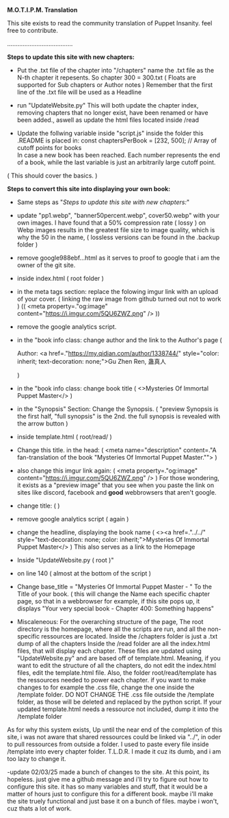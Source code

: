 ﻿**M.O.T.I.P.M. Translation**

This site exists to read the community translation of Puppet Insanity.
feel free to contribute.


......................................

**Steps to update this site with new chapters:**

- Put the .txt file of the chapter into "/chapters"
name the .txt file as the N-th chapter it repesents. So chapter 300 = 300.txt  ( Floats are supported for Sub chapters or Author notes )
Remember that the first line of the .txt file will be used as a Headline

- run "UpdateWebsite.py"
This will both update the chapter index, removing chapters that no longer exist, have been renamed or have been added., aswell as update the html files located inside /read

- Update the follwing variable inside "script.js" inside the folder this .README is placed in:  const chaptersPerBook = [232, 500]; // Array of cutoff points for books   
In case a new book has been reached. Each number represents the end of a book, while the last variable is just an arbitrarily large cutoff point.

( This should cover the basics. )




**Steps to convert this site into displaying your own book:**

- Same steps as "*Steps to update this site with new chapters:*"

- update "pp1.webp", "banner50percent.webp", cover50.webp" with your own images.
I have found that a 50% compression rate ( lossy ) on Webp images results in the greatest file size to image quality, which is why the 50 in the name, ( lossless versions can be found in the .backup folder )

- remove google988ebf...html as it serves to proof to google that i am the owner of the git site.

- inside index.html ( root folder ) 
- in the meta tags section: replace the folowing imgur link with an upload of your cover. ( linking the raw image from github turned out not to work ) ((  <meta property=."og:image" content="https://i.imgur.com/5QU6ZWZ.png" /> ))
- remove the google analytics script.
- in the "book info class:  change author and the link to the Author's page ( <p>Author: <a href=."https://my.qidian.com/author/1338744/" style="color: inherit; text-decoration: none;">Gu Zhen Ren, 蛊真人</a></p> )
- in the "book info class:  change book title (  <>Mysteries Of Immortal Puppet Master</> )
- in the "Synopsis" Section: Change the Synopsis. ( "preview Synopsis is the first half, "full synopsis" is the 2nd. the full synopsis is revealed with the arrow button )

- inside template.html ( root/read/ )
- Change this title. in the head:  ( <meta name="description" content=."A fan-translation of the book &quot;Mysteries Of Immortal Puppet Master.&quot;"> )
- also change this imgur link again: ( <meta property=."og:image" content="https://i.imgur.com/5QU6ZWZ.png" /> )
For those wondering, it exists as a "preview image" that you see when you paste the link on sites like discord, facebook and **good** webbrowsers that aren't google.
- change title: ( <title>Mysteries Of Immortal Puppet Master</title> )
- remove google analytics script ( again )
- change the headline, displaying the book name (  <><a href=."../../" style="text-decoration: none; color: inherit;">Mysteries Of Immortal Puppet Master</a></> )
This also serves as a link to the Homepage

- Inside "UpdateWebsite.py ( root )"
- on line 140 ( almost at the bottom of the script )
- Change  base_title = "Mysteries Of Immortal Puppet Master - "
To the Title of your book. ( this will change the Name each specific chapter page, so that in a webbrowser for example, if this site pops up, it displays "Your very special book -  Chapter 400: Something happens"

- Miscaleneous: 
For the overarching structure of the page,
The root directory is the homepage, where all the scripts are run, and all the non- specific ressources are located.
Inside the /chapters folder is just a .txt dump of all the chapters
Inside the /read folder are all the index.html files, that will display each chapter. These files are updated using "UpdateWebsite.py" and are based off of template.html.
Meaning, if you want to edit the structure of all the chapters, do not edit the index.html files, edit the template.html file.
Also, the folder root/read/template has the ressources needed to power each chapter. if you want to make changes to for example the .css file, change the one inside the /template folder.
DO NOT CHANGE THE .css file outside the /template folder, as those will be deleted and replaced by the python script.
If your updated template.html needs a ressource not included, dump it into the /template folder

As for why this system exists,
Up until the near end of the completion of this site, i was not aware that shared ressources could be linked via "../", in oder to pull ressources from outside a folder.
I used to paste every file inside /template into every chapter folder.
T.L.D.R.
I made it cuz its dumb, and i am too lazy to change it.



-update 02/03/25
made a bunch of changes to the site.
At this point, its hopeless.
just give me a github message and i'll try to figure out how to configure this site.
it has so many variables and stuff, that it would be a matter of hours just to configure this for a different book.
maybe i'll make the site truely functional and just base it on a bunch of files.
maybe i won't, cuz thats a lot of work.